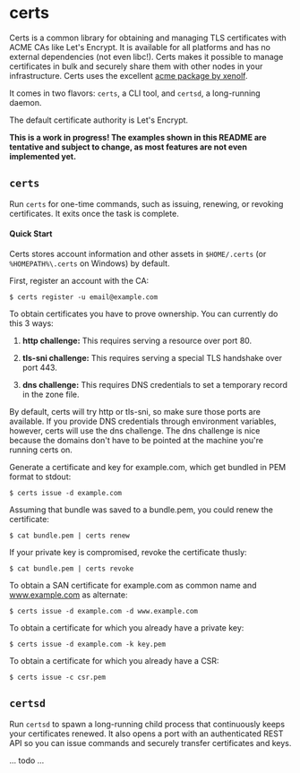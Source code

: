 certs
=====

Certs is a common library for obtaining and managing TLS certificates with ACME CAs like Let's Encrypt. It is available for all platforms and has no external dependencies (not even libc!). Certs makes it possible to manage certificates in bulk and securely share them with other nodes in your infrastructure. Certs uses the excellent [acme package by xenolf](https://github.com/xenolf/lego).

It comes in two flavors: `certs`, a CLI tool, and `certsd`, a long-running daemon.

The default certificate authority is Let's Encrypt.

**This is a work in progress! The examples shown in this README are tentative and subject to change, as most features are not even implemented yet.**


## `certs`

Run `certs` for one-time commands, such as issuing, renewing, or revoking certificates. It exits once the task is complete.


#### Quick Start

Certs stores account information and other assets in `$HOME/.certs` (or `%HOMEPATH%\.certs` on Windows) by default.

First, register an account with the CA:

```
$ certs register -u email@example.com
```

To obtain certificates you have to prove ownership. You can currently do this 3 ways:

1. **http challenge:** This requires serving a resource over port 80.

2. **tls-sni challenge:** This requires serving a special TLS handshake over port 443.

3. **dns challenge:** This requires DNS credentials to set a temporary record in the zone file.

By default, certs will try http or tls-sni, so make sure those ports are available. If you provide DNS credentials through environment variables, however, certs will use the dns challenge. The dns challenge is nice because the domains don't have to be pointed at the machine you're running certs on.

Generate a certificate and key for example.com, which get bundled in PEM format to stdout:

```
$ certs issue -d example.com
```

Assuming that bundle was saved to a bundle.pem, you could renew the certificate:

```
$ cat bundle.pem | certs renew
```

If your private key is compromised, revoke the certificate thusly:

```
$ cat bundle.pem | certs revoke
```

To obtain a SAN certificate for example.com as common name and www.example.com as alternate:

```
$ certs issue -d example.com -d www.example.com
```

To obtain a certificate for which you already have a private key:

```
$ certs issue -d example.com -k key.pem
```

To obtain a certificate for which you already have a CSR:

```
$ certs issue -c csr.pem
```


## `certsd`

Run `certsd` to spawn a long-running child process that continuously keeps your certificates renewed. It also opens a port with an authenticated REST API so you can issue commands and securely transfer certificates and keys.

... todo ...
